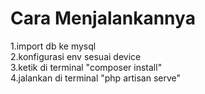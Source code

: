 <h1>Cara Menjalankannya</h1>

1.import db ke mysql    
2.konfigurasi env sesuai device         
3.ketik di terminal "composer install"    
4.jalankan di terminal "php artisan serve"
